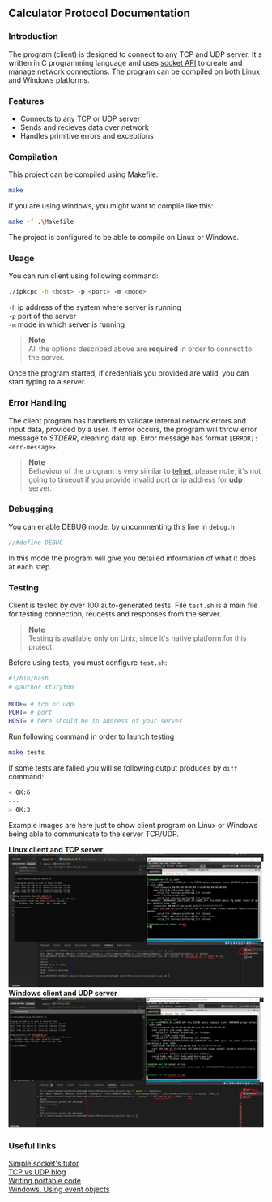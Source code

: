 ## Calculator Protocol Documentation
### Introduction
The program (client) is designed to connect to any TCP and UDP server. It's written in C programming language and uses [socket API](https://www.geeksforgeeks.org/socket-programming-cc/) to create and manage network connections. The program can be compiled on both Linux and Windows platforms.

### Features
- Connects to any TCP or UDP server
- Sends and recieves data over network
- Handles primitive errors and exceptions

### Compilation
This project can be compiled using Makefile:
```bash
make
```
If you are using windows, you might want to compile like this:
```bash
make -f .\Makefile
```

The project is configured to be able to compile on Linux or Windows.

### Usage

You can run client using following command:
```bash
./ipkcpc -h <host> -p <port> -m <mode>
```

`-h` ip address of the system where server is running<br/>
`-p` port of the server<br/>
`-m` mode in which server is running<br/>

> **Note**<br/>
All the options described above are **required** in order to connect to the server.

Once the program started, if credentials you provided are valid, you can start typing to a server.


### Error Handling
The client program has handlers to validate internal network errors and input data, provided by a user. If error occurs, the program will throw error message to *STDERR*, cleaning data up.  Error message has format `[ERROR]:<err-message>`. 

>**Note**<br/>
Behaviour of the program is very similar to [telnet](https://en.wikipedia.org/wiki/Telnet), please note, it's not going to timeout if you provide invalid port or ip address for **udp** server.

### Debugging
You can enable DEBUG mode, by uncommenting this line in `debug.h`
```c
//#define DEBUG
```

In this mode the program will give you detailed information of what it does at each step.

### Testing
Client is tested by over 100 auto-generated tests. File `test.sh` is a main file for testing connection, reuqests and responses from the server.

> **Note** <br/>
Testing is available only on Unix, since it's native platform for this project.

Before using tests, you must configure `test.sh`:
```sh
#!/bin/bash
# @author xturyt00

MODE= # tcp or udp
PORT= # port
HOST= # here should be ip address of your server
```

Run following command in order to launch testing
```bash
make tests
```

If some tests are failed you will se following output produces by `diff` command:
```bash
< OK:6
---
> OK:3
```

Example images are here just to show client program on Linux or Windows being able to communicate to the server TCP/UDP.

**Linux client and TCP server**
![](./test/linux-test-tcp.PNG)
**Windows client and UDP server**
![](./test/windows-test-udp.PNG)

### Useful links

[Simple socket's tutor](https://www.cs.rpi.edu/~moorthy/Courses/os98/Pgms/socket.html)<br/>
[TCP vs UDP blog](https://www.lifesize.com/blog/tcp-vs-udp/)<br/>
[Writing portable code](https://www.delphipower.xyz/guide_6/writing_portable_code.html)<br/>
[Windows. Using event objects](https://learn.microsoft.com/en-us/windows/win32/sync/using-event-objects)
